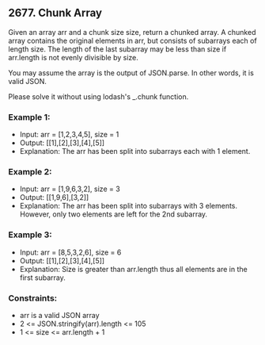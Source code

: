 ## 2677. Chunk Array

Given an array arr and a chunk size size, return a chunked array. A chunked array contains the original elements in arr,
but consists of subarrays each of length size. The length of the last subarray may be less than size if arr.length is
not evenly divisible by size.

You may assume the array is the output of JSON.parse. In other words, it is valid JSON.

Please solve it without using lodash's _.chunk function.

### Example 1:

- Input: arr = [1,2,3,4,5], size = 1
- Output: [[1],[2],[3],[4],[5]]
- Explanation: The arr has been split into subarrays each with 1 element.

### Example 2:

- Input: arr = [1,9,6,3,2], size = 3
- Output: [[1,9,6],[3,2]]
- Explanation:  The arr has been split into subarrays with 3 elements. However, only two elements are left for the 2nd subarray.

### Example 3:

- Input: arr = [8,5,3,2,6], size = 6
- Output: [[1],[2],[3],[4],[5]]
- Explanation: Size is greater than arr.length thus all elements are in the first subarray.

### Constraints:

- arr is a valid JSON array
- 2 <= JSON.stringify(arr).length <= 105
- 1 <= size <= arr.length + 1
